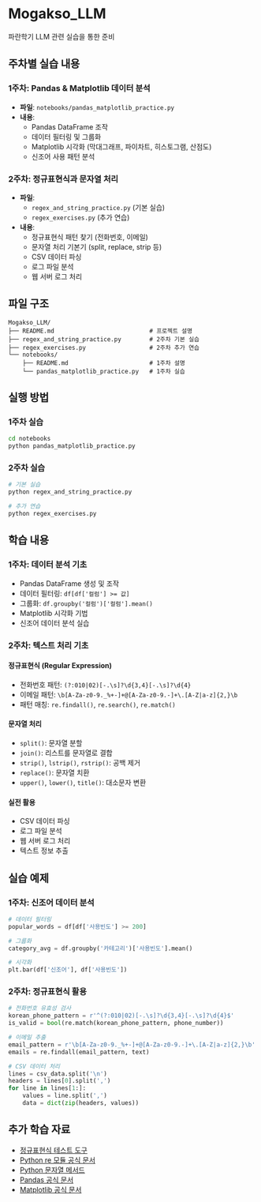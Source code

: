 # Mogakso_LLM

파란학기 LLM 관련 실습을 통한 준비
## 주차별 실습 내용

### 1주차: Pandas & Matplotlib 데이터 분석
- **파일**: `notebooks/pandas_matplotlib_practice.py`
- **내용**: 
  - Pandas DataFrame 조작
  - 데이터 필터링 및 그룹화
  - Matplotlib 시각화 (막대그래프, 파이차트, 히스토그램, 산점도)
  - 신조어 사용 패턴 분석

### 2주차: 정규표현식과 문자열 처리
- **파일**: 
  - `regex_and_string_practice.py` (기본 실습)
  - `regex_exercises.py` (추가 연습)
- **내용**:
  - 정규표현식 패턴 찾기 (전화번호, 이메일)
  - 문자열 처리 기본기 (split, replace, strip 등)
  - CSV 데이터 파싱
  - 로그 파일 분석
  - 웹 서버 로그 처리

## 파일 구조

```
Mogakso_LLM/
├── README.md                           # 프로젝트 설명
├── regex_and_string_practice.py        # 2주차 기본 실습
├── regex_exercises.py                  # 2주차 추가 연습
└── notebooks/
    ├── README.md                       # 1주차 설명
    └── pandas_matplotlib_practice.py   # 1주차 실습
```

## 실행 방법

### 1주차 실습
```bash
cd notebooks
python pandas_matplotlib_practice.py
```

### 2주차 실습
```bash
# 기본 실습
python regex_and_string_practice.py

# 추가 연습
python regex_exercises.py
```

## 학습 내용

### 1주차: 데이터 분석 기초
- Pandas DataFrame 생성 및 조작
- 데이터 필터링: `df[df['컬럼'] >= 값]`
- 그룹화: `df.groupby('컬럼')['컬럼'].mean()`
- Matplotlib 시각화 기법
- 신조어 데이터 분석 실습

### 2주차: 텍스트 처리 기초

#### 정규표현식 (Regular Expression)
- 전화번호 패턴: `(?:010|02)[-.\s]?\d{3,4}[-.\s]?\d{4}`
- 이메일 패턴: `\b[A-Za-z0-9._%+-]+@[A-Za-z0-9.-]+\.[A-Z|a-z]{2,}\b`
- 패턴 매칭: `re.findall()`, `re.search()`, `re.match()`

#### 문자열 처리
- `split()`: 문자열 분할
- `join()`: 리스트를 문자열로 결합
- `strip()`, `lstrip()`, `rstrip()`: 공백 제거
- `replace()`: 문자열 치환
- `upper()`, `lower()`, `title()`: 대소문자 변환

#### 실전 활용
- CSV 데이터 파싱
- 로그 파일 분석
- 웹 서버 로그 처리
- 텍스트 정보 추출

## 실습 예제

### 1주차: 신조어 데이터 분석
```python
# 데이터 필터링
popular_words = df[df['사용빈도'] >= 200]

# 그룹화
category_avg = df.groupby('카테고리')['사용빈도'].mean()

# 시각화
plt.bar(df['신조어'], df['사용빈도'])
```

### 2주차: 정규표현식 활용
```python
# 전화번호 유효성 검사
korean_phone_pattern = r'^(?:010|02)[-.\s]?\d{3,4}[-.\s]?\d{4}$'
is_valid = bool(re.match(korean_phone_pattern, phone_number))

# 이메일 추출
email_pattern = r'\b[A-Za-z0-9._%+-]+@[A-Za-z0-9.-]+\.[A-Z|a-z]{2,}\b'
emails = re.findall(email_pattern, text)

# CSV 데이터 처리
lines = csv_data.split('\n')
headers = lines[0].split(',')
for line in lines[1:]:
    values = line.split(',')
    data = dict(zip(headers, values))
```

## 추가 학습 자료

- [정규표현식 테스트 도구](https://regex101.com/)
- [Python re 모듈 공식 문서](https://docs.python.org/3/library/re.html)
- [Python 문자열 메서드](https://docs.python.org/3/library/stdtypes.html#string-methods)
- [Pandas 공식 문서](https://pandas.pydata.org/docs/)
- [Matplotlib 공식 문서](https://matplotlib.org/)

